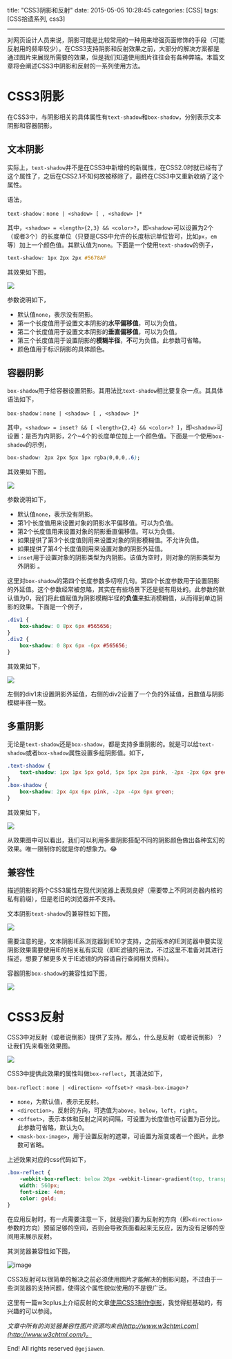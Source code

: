 title: "CSS3阴影和反射"
date: 2015-05-05 10:28:45
categories: [CSS]
tags: [CSS拾遗系列, css3]

---

对网页设计人员来说，阴影可能是比较常用的一种用来增强页面修饰的手段（可能反射用的频率较少）。在CSS3支持阴影和反射效果之前，大部分的解决方案都是通过图片来展现所需要的效果，但是我们知道使用图片往往会有各种弊端。本篇文章将会阐述CSS3中阴影和反射的一系列使用方法。

# CSS3阴影

在CSS3中，与阴影相关的具体属性有`text-shadow`和`box-shadow`，分别表示文本阴影和容器阴影。

## 文本阴影

实际上，`text-shadow`并不是在CSS3中新增的的新属性，在CSS2.0时就已经有了这个属性了，之后在CSS2.1不知何故被移除了，最终在CSS3中又重新收纳了这个属性。

语法，

```
text-shadow：none | <shadow> [ , <shadow> ]*
```

其中，`<shadow> = <length>{2,3} && <color>?`，即`<shadow>`可以设置为2个（或者3个）的长度单位（只要是CSS中允许的长度标识单位皆可，比如`px`，`em`等）加上一个颜色值。其默认值为`none`。下面是一个使用`text-shadow`的例子，

```css
text-shadow: 1px 2px 2px #5678AF
```

其效果如下图，

![](img-01.png)

参数说明如下，

- 默认值`none`，表示没有阴影。
- 第一个长度值用于设置文本阴影的**水平偏移值**，可以为负值。
- 第二个长度值用于设置文本阴影的**垂直偏移值**，可以为负值。
- 第三个长度值用于设置阴影的**模糊半径**，**不**可为负值。此参数可省略。
- 颜色值用于标识阴影的具体颜色。

## 容器阴影

`box-shadow`用于给容器设置阴影。其用法比`text-shadow`相比要复杂一点。其具体语法如下，

```
box-shadow：none | <shadow> [ , <shadow> ]*
```

其中，`<shadow> = inset? && [ <length>{2,4} && <color>? ]`，即`<shadow>`可设置：是否为内阴影，2个~4个的长度单位加上一个颜色值。下面是一个使用`box-shadow`的示例，

```css
box-shadow: 2px 2px 5px 1px rgba(0,0,0,.6);
```

其效果如下图，

![](img-02.png)

参数说明如下，

- 默认值`none`，表示没有阴影。
- 第1个长度值用来设置对象的阴影水平偏移值。可以为负值。
- 第2个长度值用来设置对象的阴影垂直偏移值。可以为负值。
- 如果提供了第3个长度值则用来设置对象的阴影模糊值。不允许负值。
- 如果提供了第4个长度值则用来设置对象的阴影外延值。
- `inset`用于设置对象的阴影类型为内阴影。该值为空时，则对象的阴影类型为外阴影 。

这里对`box-shadow`的第四个长度参数多叨唠几句。第四个长度参数用于设置阴影的外延值。这个参数经常被忽略，其实在有些场景下还是挺有用处的。此参数的默认值为0，我们将此值赋值为阴影模糊半径的**负值**来抵消模糊值，从而得到单边阴影的效果。下面是一个例子，

```css
.div1 {
    box-shadow: 0 8px 6px #565656;
}
.div2 {
    box-shadow: 0 8px 6px -6px #565656;
}
```

其效果如下，

![](img-03.png)

左侧的div1未设置阴影外延值，右侧的div2设置了一个负的外延值，且数值与阴影模糊半径一致。


## 多重阴影

无论是`text-shadow`还是`box-shadow`，都是支持多重阴影的。就是可以给`text-shadow`或者`box-shadow`属性设置多组阴影值。如下，

```css
.text-shadow {
    text-shadow: 1px 1px 5px gold, 5px 5px 2px pink, -2px -2px 6px green;
}
.box-shadow {
    box-shadow: 2px 4px 6px pink, -2px -4px 6px green;
}
```

其效果如下，

![](img-04.png)

从效果图中可以看出，我们可以利用多重阴影搭配不同的阴影颜色做出各种玄幻的效果。唯一限制你的就是你的想象力。😂

## 兼容性

描述阴影的两个CSS3属性在现代浏览器上表现良好（需要带上不同浏览器内核的私有前缀），但是老旧的浏览器并不支持。

文本阴影`text-shadow`的兼容性如下图，

![](img-05.png)

需要注意的是，文本阴影IE系浏览器到IE10才支持，之前版本的IE浏览器中要实现阴影效果需要使用IE的相关私有实现（即IE滤镜的用法，不过这里不准备对其进行描述，想要了解更多关于IE滤镜的内容请自行查阅相关资料）。

容器阴影`box-shadow`的兼容性如下图，

![](img-06.png)


# CSS3反射

CSS3中对反射（或者说倒影）提供了支持。那么，什么是反射（或者说倒影）？让我们先来看张效果图。

![](img-07.png)

CSS3中提供此效果的属性叫做`box-reflect`，其语法如下，

```
box-reflect：none | <direction> <offset>? <mask-box-image>?
```

- `none`，为默认值，表示无反射。
- `<direction>`，反射的方向，可选值为`above`，`below`，`left`，`right`。
- `<offset>`，表示本体和反射之间的间隔，可设置为长度值也可设置为百分比。此参数可省略，默认为0。
- `<mask-box-image>`，用于设置反射的遮罩，可设置为渐变或者一个图片。此参数可省略。

上述效果对应的css代码如下，

```css
.box-reflect {
    -webkit-box-reflect: below 20px -webkit-linear-gradient(top, transparent, rgba(255,255,255,.3));
    width: 560px;
    font-size: 4em;
    color: gold;
}
```

在应用反射时，有一点需要注意一下，就是我们要为反射的方向（即`<direction>`参数的方向）预留足够的空间，否则会导致页面看起来无反应，因为没有足够的空间用来展示反射。

其浏览器兼容性如下图，

![image](img-08.png)

CSS3反射可以很简单的解决之前必须使用图片才能解决的倒影问题，不过由于一些浏览器的支持问题，使得这个属性貌似使用的不是很广泛。

这里有一篇w3cplus上介绍反射的文章[使用CSS3制作倒影](http://www.w3cplus.com/css3/css3-box-reflect.html)，我觉得挺基础的，有兴趣的可以参阅。

*文章中所有的浏览器兼容性图片资源均来自[http://www.w3chtml.com](http://www.w3chtml.com/)。*


End! All rights reserved `@gejiawen`.
